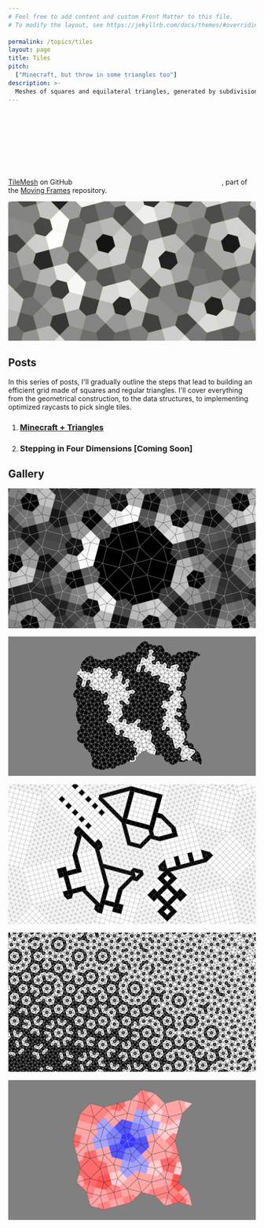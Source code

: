 ```yaml
---
# Feel free to add content and custom Front Matter to this file.
# To modify the layout, see https://jekyllrb.com/docs/themes/#overriding-theme-defaults

permalink: /topics/tiles
layout: page
title: Tiles
pitch:
  ["Minecraft, but throw in some triangles too"]
description: >-
  Meshes of squares and equilateral triangles, generated by subdivision. Very fast vertex acces via their coordinates, fast face picking and lossless vertex position calculation at every subdivision level.
---
```


<a href="https://github.com/Duncuiad/MovingFrames/blob/main/OpenGLPG/Core/TileMesh.h">TileMesh</a> on GitHub <svg class="svg-icon"><use xlink:href="{{ '/assets/minima-social-icons.svg#github' | relative_url }}"></use></svg>, part of the <a href=" https://github.com/Duncuiad/MovingFrames">Moving Frames</a> repository.

<p align="center">
  <img src="/Pictures/TileMesh1.png" alt="Tiles"/>
</p>

<h2>Posts</h2>

In this series of posts, I'll gradually outline the steps that lead to building an efficient grid made of squares and regular triangles. I'll cover everything from the geometrical construction, to the data structures, to implementing optimized raycasts to pick single tiles.

<!-- Along the way, some intuitive explanations of a handful of concepts from pure maths will shed some light on why this actually works. -->

<ol>
<li><h3><a href="/tilemesh/2024/02/14/tilemesh/">Minecraft + Triangles</a></h3></li>
<li><h3>Stepping in Four Dimensions [Coming Soon]</h3></li>
</ol>

<h2>Gallery</h2>

<p align="center">
  <a href="/Pictures/Gallery_1.png">
    <img src="/Pictures/Gallery_1.png" alt="Tiles"/>
  </a>
</p>

<p align="center">
  <a href="/Pictures/Gallery_2.png">
    <img src="/Pictures/Gallery_2.png" alt="Tiles"/>
  </a>
</p>

<p align="center">
  <a href="/Pictures/Buildings.png">
    <img src="/Pictures/Buildings.png" alt="Tiles"/>
  </a>
</p>

<p align="center">
  <a href="/Pictures/Gallery_3.png">
    <img src="/Pictures/Gallery_3.png" alt="Tiles"/>
  </a>
</p>

<p align="center">
  <a href="/Pictures/Gallery_4.png">
    <img src="/Pictures/Gallery_4.png" alt="Tiles"/>
  </a>
</p>